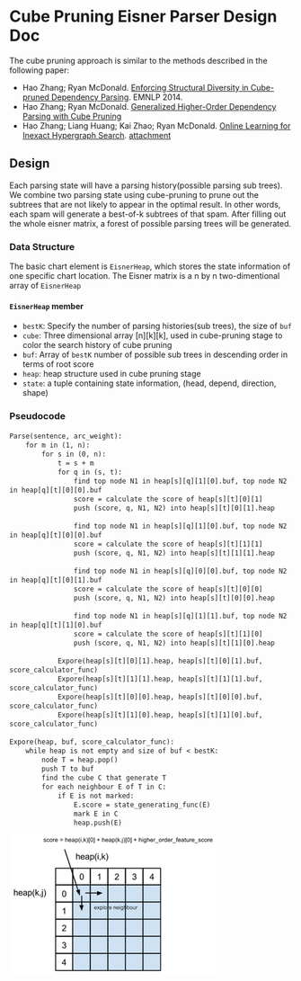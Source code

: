 
# Cube Pruning Eisner Parser Design Doc                                                                                     

The cube pruning approach is similar to the methods described in the following paper:                                                    
* Hao Zhang; Ryan McDonald. [Enforcing Structural Diversity in Cube-pruned Dependency Parsing](http://www.aclweb.org/anthology/P/P14/P14-2107.pdf). EMNLP 2014. 
* Hao Zhang; Ryan McDonald. [Generalized Higher-Order Dependency Parsing with Cube Pruning](http://www.aclweb.org/anthology/D/D12/D12-1030.pdf)                                                                                     
* Hao Zhang; Liang Huang; Kai Zhao; Ryan McDonald. [Online Learning for Inexact Hypergraph Search](http://www.aclweb.org/anthology/D/D13/D13-1093.pdf). [attachment](http://www.aclweb.org/anthology/attachments/D/D13/D13-1093.Attachment.pdf)                                                                                                       

## Design                                                                                                         

Each parsing state will have a parsing history(possible parsing sub trees). We combine two parsing state using cube-pruning to prune out the subtrees that are not likely to appear in the optimal result. In other words, each spam will generate a best-of-k subtrees of that spam. After filling out the whole eisner matrix, 
a forest of possible parsing trees will be generated.          

### Data Structure
The basic chart element is `EisnerHeap`, which stores the state information of one specific chart location. The Eisner matrix is a n by n two-dimentional array of `EisnerHeap`

#### `EisnerHeap` member  

* `bestK`: Specify the number of parsing histories(sub trees), the size of `buf`  
* `cube`: Three dimensional array [n][k][k], used in cube-pruning stage to color the search history of cube pruning  
* `buf`: Array of `bestK` number of possible sub trees in descending order in terms of root score 
* `heap`: heap structure used in cube pruning stage
* `state`: a tuple containing state information, (head, depend, direction, shape)
 

### Pseudocode
``` 
Parse(sentence, arc_weight):
	for m in (1, n):
		for s in (0, n):
			t = s + m
            for q in (s, t):
                find top node N1 in heap[s][q][1][0].buf, top node N2 in heap[q][t][0][0].buf
                score = calculate the score of heap[s][t][0][1]
                push (score, q, N1, N2) into heap[s][t][0][1].heap

                find top node N1 in heap[s][q][1][0].buf, top node N2 in heap[q][t][0][0].buf
                score = calculate the score of heap[s][t][1][1]
                push (score, q, N1, N2) into heap[s][t][1][1].heap

                find top node N1 in heap[s][q][0][0].buf, top node N2 in heap[q][t][0][1].buf
                score = calculate the score of heap[s][t][0][0]
                push (score, q, N1, N2) into heap[s][t][0][0].heap

                find top node N1 in heap[s][q][1][1].buf, top node N2 in heap[q][t][1][0].buf
                score = calculate the score of heap[s][t][1][0]
                push (score, q, N1, N2) into heap[s][t][1][0].heap

            Expore(heap[s][t][0][1].heap, heap[s][t][0][1].buf, score_calculator_func)
            Expore(heap[s][t][1][1].heap, heap[s][t][1][1].buf, score_calculator_func)
            Expore(heap[s][t][0][0].heap, heap[s][t][0][0].buf, score_calculator_func)
            Expore(heap[s][t][1][0].heap, heap[s][t][1][0].buf, score_calculator_func)

Expore(heap, buf, score_calculator_func):
	while heap is not empty and size of buf < bestK:
		node T = heap.pop()
		push T to buf
		find the cube C that generate T
		for each neighbour E of T in C:
			if E is not marked:
				E.score = state_generating_func(E)
				mark E in C
				heap.push(E)

```



![cube_pruning](cube_pruning.png) 


